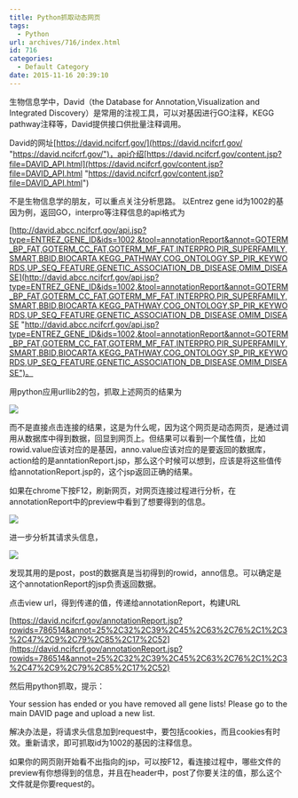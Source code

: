 ```yaml
---
title: Python抓取动态网页
tags:
  - Python
url: archives/716/index.html
id: 716
categories:
  - Default Category
date: 2015-11-16 20:39:10
---
```


生物信息学中，David（the Database for Annotation,Visualization and Integrated Discovery）是常用的注视工具，可以对基因进行GO注释，KEGG pathway注释等，David提供接口供批量注释调用。

David的网址[https://david.ncifcrf.gov/](https://david.ncifcrf.gov/ "https://david.ncifcrf.gov/")，api介绍[https://david.ncifcrf.gov/content.jsp?file=DAVID_API.html](https://david.ncifcrf.gov/content.jsp?file=DAVID_API.html "https://david.ncifcrf.gov/content.jsp?file=DAVID_API.html")

不是生物信息学的朋友，可以重点关注分析思路。
以Entrez gene id为1002的基因为例，返回GO，interpro等注释信息的api格式为

[http://david.abcc.ncifcrf.gov/api.jsp?type=ENTREZ_GENE_ID&ids=1002,&tool=annotationReport&annot=GOTERM_BP_FAT,GOTERM_CC_FAT,GOTERM_MF_FAT,INTERPRO,PIR_SUPERFAMILY,SMART,BBID,BIOCARTA,KEGG_PATHWAY,COG_ONTOLOGY,SP_PIR_KEYWORDS,UP_SEQ_FEATURE,GENETIC_ASSOCIATION_DB_DISEASE,OMIM_DISEASE](http://david.abcc.ncifcrf.gov/api.jsp?type=ENTREZ_GENE_ID&ids=1002,&tool=annotationReport&annot=GOTERM_BP_FAT,GOTERM_CC_FAT,GOTERM_MF_FAT,INTERPRO,PIR_SUPERFAMILY,SMART,BBID,BIOCARTA,KEGG_PATHWAY,COG_ONTOLOGY,SP_PIR_KEYWORDS,UP_SEQ_FEATURE,GENETIC_ASSOCIATION_DB_DISEASE,OMIM_DISEASE "http://david.abcc.ncifcrf.gov/api.jsp?type=ENTREZ_GENE_ID&ids=1002,&tool=annotationReport&annot=GOTERM_BP_FAT,GOTERM_CC_FAT,GOTERM_MF_FAT,INTERPRO,PIR_SUPERFAMILY,SMART,BBID,BIOCARTA,KEGG_PATHWAY,COG_ONTOLOGY,SP_PIR_KEYWORDS,UP_SEQ_FEATURE,GENETIC_ASSOCIATION_DB_DISEASE,OMIM_DISEASE")。

用python应用urllib2的包，抓取上述网页的结果为

![](/wp/f4w/2020/2015-11-16-python-read-page-1.png) 

<!--more-->

而不是直接点击连接的结果，这是为什么呢，因为这个网页是动态网页，是通过调用从数据库中得到数据，回显到网页上。但结果可以看到一个属性值，比如rowid.value应该对应的是基因，anno.value应该对应的是要返回的数据库，action给的是anntationReport.jsp，那么这个时候可以想到，应该是将这些值传给annotationReport.jsp的，这个jsp返回正确的结果。

如果在chrome下按F12，刷新网页，对网页连接过程进行分析，在annotationReport中的preview中看到了想要得到的信息。

![](/wp/f4w/2020/2015-11-16-python-read-page-2.png)

进一步分析其请求头信息，

![](/wp/f4w/2020/2015-11-16-python-read-page-3.png)

发现其用的是post，post的数据真是当初得到的rowid，anno信息。可以确定是这个annotationReport的jsp负责返回数据。

点击view url，得到传递的值，传递给annotationReport，构建URL

[https://david.ncifcrf.gov/annotationReport.jsp?rowids=786514&annot=25%2C32%2C39%2C45%2C63%2C76%2C1%2C3%2C47%2C9%2C79%2C85%2C17%2C52](https://david.ncifcrf.gov/annotationReport.jsp?rowids=786514&annot=25%2C32%2C39%2C45%2C63%2C76%2C1%2C3%2C47%2C9%2C79%2C85%2C17%2C52)

然后用python抓取，提示：

Your session has ended or you have removed all gene lists! Please go to the main DAVID page and upload a new list.

解决办法是，将请求头信息加到request中，要包括cookies，而且cookies有时效。重新请求，即可抓取id为1002的基因的注释信息。

如果你的网页刚开始看不出指向的jsp，可以按F12，看连接过程中，哪些文件的preview有你想得到的信息，并且在header中，post了你要关注的值，那么这个文件就是你要request的。